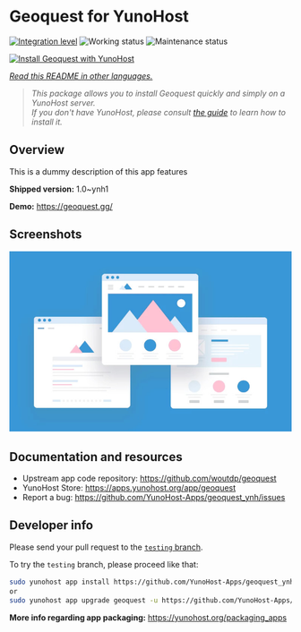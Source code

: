 <!--
N.B.: This README was automatically generated by <https://github.com/YunoHost/apps/tree/master/tools/readme_generator>
It shall NOT be edited by hand.
-->

# Geoquest for YunoHost

[![Integration level](https://apps.yunohost.org/badge/integration/geoquest)](https://ci-apps.yunohost.org/ci/apps/geoquest/)
![Working status](https://apps.yunohost.org/badge/state/geoquest)
![Maintenance status](https://apps.yunohost.org/badge/maintained/geoquest)

[![Install Geoquest with YunoHost](https://install-app.yunohost.org/install-with-yunohost.svg)](https://install-app.yunohost.org/?app=geoquest)

*[Read this README in other languages.](./ALL_README.md)*

> *This package allows you to install Geoquest quickly and simply on a YunoHost server.*  
> *If you don't have YunoHost, please consult [the guide](https://yunohost.org/install) to learn how to install it.*

## Overview

This is a dummy description of this app features


**Shipped version:** 1.0~ynh1

**Demo:** <https://geoquest.gg/>

## Screenshots

![Screenshot of Geoquest](./doc/screenshots/example.jpg)

## Documentation and resources

- Upstream app code repository: <https://github.com/woutdp/geoquest>
- YunoHost Store: <https://apps.yunohost.org/app/geoquest>
- Report a bug: <https://github.com/YunoHost-Apps/geoquest_ynh/issues>

## Developer info

Please send your pull request to the [`testing` branch](https://github.com/YunoHost-Apps/geoquest_ynh/tree/testing).

To try the `testing` branch, please proceed like that:

```bash
sudo yunohost app install https://github.com/YunoHost-Apps/geoquest_ynh/tree/testing --debug
or
sudo yunohost app upgrade geoquest -u https://github.com/YunoHost-Apps/geoquest_ynh/tree/testing --debug
```

**More info regarding app packaging:** <https://yunohost.org/packaging_apps>
